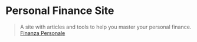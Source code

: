 # Personal Finance Site

> A site with articles and tools to help you master your personal finance.
> [Finanza Personale](https://personal-finance-site.vercel.app)
